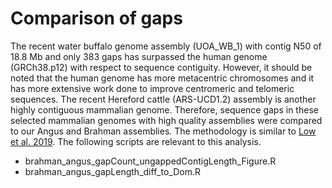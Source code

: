 # Comparison of gaps
The recent water buffalo genome assembly (UOA_WB_1) with contig N50 of 18.8 Mb and only 383 gaps has surpassed the human genome (GRCh38.p12) with respect to sequence contiguity. However, it should be noted that the human genome has more metacentric chromosomes and it has more extensive work done to improve centromeric and telomeric sequences. The recent Hereford cattle (ARS-UCD1.2) assembly is another highly contiguous mammalian genome. Therefore, sequence gaps in these selected mammalian genomes with high quality assemblies were compared to our Angus and Brahman assemblies. The methodology is similar to [Low et al. 2019](https://www.nature.com/articles/s41467-018-08260-0). The following scripts are relevant to this analysis.

* brahman_angus_gapCount_ungappedContigLength_Figure.R
* brahman_angus_gapLength_diff_to_Dom.R
